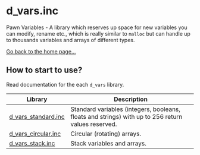 # d_vars.inc
Pawn Variables - A library which reserves up space for new variables you can modify, rename etc., which is really similar to `malloc` but can handle up to thousands variables and arrays of different types.

[Go back to the home page...](../README.md)

## How to start to use?
Read documentation for the each `d_vars` library.


| Library      | Description                                                                                |
| -------------------- | ------------------------------------------------------------------------------------------ |
| [d_vars_standard.inc](d_vars_standard.md) | Standard variables (integers, booleans, floats and strings) with up to 256 return values reserved. |
| [d_vars_circular.inc](d_vars_circular.md) | Circular (rotating) arrays. |
| [d_vars_stack.inc](d_vars_stack.md) | Stack variables and arrays. |
